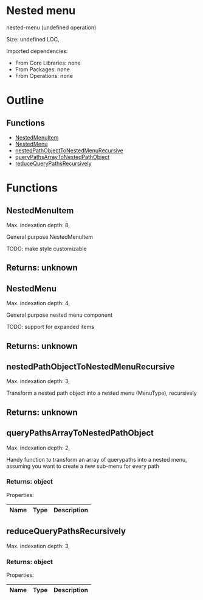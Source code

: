 # Nested menu

nested-menu (undefined operation)

Size: undefined LOC, 
 
Imported dependencies:

- From Core Libraries: none
- From Packages: none
- From Operations: none

# Outline

## Functions

- [NestedMenuItem](#NestedMenuItem)
- [NestedMenu](#NestedMenu)
- [nestedPathObjectToNestedMenuRecursive](#nestedPathObjectToNestedMenuRecursive)
- [queryPathsArrayToNestedPathObject](#queryPathsArrayToNestedPathObject)
- [reduceQueryPathsRecursively](#reduceQueryPathsRecursively)



# Functions

## NestedMenuItem

Max. indexation depth: 8, 

General purpose NestedMenuItem

TODO: make style customizable

## Returns: unknown

## NestedMenu

Max. indexation depth: 4, 

General purpose nested menu component

TODO: support for expanded items

## Returns: unknown

## nestedPathObjectToNestedMenuRecursive

Max. indexation depth: 3, 

Transform a nested path object into a nested menu (MenuType), recursively

## Returns: unknown

## queryPathsArrayToNestedPathObject

Max. indexation depth: 2, 

Handy function to transform an array of querypaths into a nested menu, assuming you want to create a new sub-menu for every path

### Returns: object





Properties: 

 | Name | Type | Description |
|---|---|---|



## reduceQueryPathsRecursively

Max. indexation depth: 3, 



### Returns: object





Properties: 

 | Name | Type | Description |
|---|---|---|



